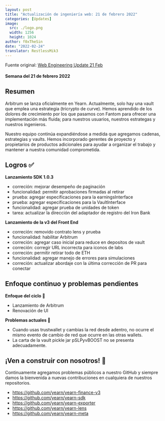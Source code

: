 ```yaml
---
layout: post
title: "Actualización de ingeniería web: 21 de febrero 2022"
categories: [Updates]
image:
  src: ./logo.png
  width: 1256
  height: 1024
author: f0xTheSin
date: "2022-02-24"
translator: RestlessMik3
---
```


Fuente original: [Web Engineering Update 21 Feb](https://yearnweb.substack.com/p/yearn-web-engineering-update-b04?utm_source=url)

#### Semana del 21 de febrero 2022

## **Resumen**

Arbitrum se lanza oficialmente en Yearn. Actualmente, solo hay una vault que emplea una estrategia (tricrypto de curve). Hemos aprendido de los dolores de crecimiento por los que pasamos con Fantom para ofrecer una implementación más fluida; para nuestros usuarios, nuestros estrategas y nuestros ingenieros.

Nuestro equipo continúa expandiéndose a medida que agregamos cadenas, estrategias y vaults. Hemos incorporado gerentes de proyecto y propietarios de productos adicionales para ayudar a organizar el trabajo y mantener a nuestra comunidad comprometida.

## **Logros ✅**

**Lanzamiento SDK 1.0.3**

- correción: mejorar desempeño de paginación
- funcionalidad: permitir aprobaciones firmadas al retirar
- prueba: agregar especificaciones para la earningsInterface
- prueba: agregar especificaciones para la VaultInterface
- funcionalidad: agregar prueba de unidades de token
- tarea: actualizar la dirección del adaptador de registro del Iron Bank

**Lanzamiento de la v3 del Front End**

- correción: removido contrato lens y prueba
- funcionalidad: habilitar Arbitrum
- correción: agregar caso inicial para reduce en depositos de vault
- correción: corregir URL incorrecta para iconos de labs
- correción: permitir retirar todo de ETH
- funcionalidad: agregar manejo de errores para simulaciones
- correción: actualizar abordaje con la última corrección de PR para conectar

## Enfoque continuo y problemas pendientes

**Enfoque del ciclo 🎯**
- Lanzamiento de Arbitrum
- Renovación de UI

**Problemas actuales 🐛**
- Cuando usas trustwallet y cambias la red desde adentro, no ocurre el mismo evento de cambio de red que ocurre en las otras wallets.
- La carta de la vault pickle jar pSLPyvBOOST no se presenta adecuadamente.

## ¡Ven a construir con nosotros! 👷

Continuamente agregamos problemas públicos a nuestro GitHub y siempre damos la bienvenida a nuevas contribuciones en cualquiera de nuestros repositorios.

- https://github.com/yearn/yearn-finance-v3
- https://github.com/yearn/yearn-sdk
- https://github.com/yearn/yearn-exporter
- https://github.com/yearn/yearn-lens
- https://github.com/yearn/yearn-meta
